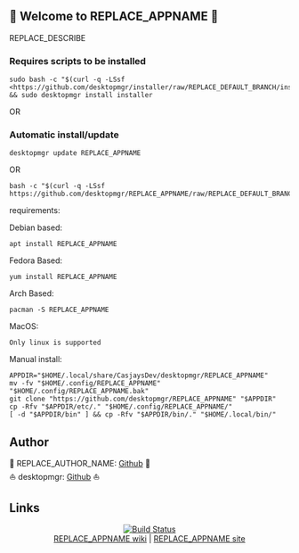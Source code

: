 ## 👋 Welcome to REPLACE_APPNAME 🚀

REPLACE_DESCRIBE  
  
  
### Requires scripts to be installed

```shell
sudo bash -c "$(curl -q -LSsf <https://github.com/desktopmgr/installer/raw/REPLACE_DEFAULT_BRANCH/install.sh>)" && sudo desktopmgr install installer
```

OR

### Automatic install/update  

```shell
desktopmgr update REPLACE_APPNAME
```

OR

```shell
bash -c "$(curl -q -LSsf https://github.com/desktopmgr/REPLACE_APPNAME/raw/REPLACE_DEFAULT_BRANCH/install.sh)"
```
  
requirements:
  
Debian based:

```shell
apt install REPLACE_APPNAME
```  

Fedora Based:

```shell
yum install REPLACE_APPNAME
```  

Arch Based:

```shell
pacman -S REPLACE_APPNAME
```  

MacOS:  

```text
Only linux is supported
```
  
Manual install:  

```shell
APPDIR="$HOME/.local/share/CasjaysDev/desktopmgr/REPLACE_APPNAME"
mv -fv "$HOME/.config/REPLACE_APPNAME" "$HOME/.config/REPLACE_APPNAME.bak"
git clone "https://github.com/desktopmgr/REPLACE_APPNAME" "$APPDIR"
cp -Rfv "$APPDIR/etc/." "$HOME/.config/REPLACE_APPNAME/"
[ -d "$APPDIR/bin" ] && cp -Rfv "$APPDIR/bin/." "$HOME/.local/bin/"
```

## Author

🤖 REPLACE_AUTHOR_NAME: [Github](https://github.com/REPLACE_AUTHOR_NAME) 🤖  
⛵ desktopmgr: [Github](https://github.com/desktopmgr) ⛵  
  
## Links

<p align=center>
   <a href="https://travis-ci.com/github/desktopmgr/REPLACE_APPNAME" target="_blank" rel="noopener noreferrer">
     <img src="https://travis-ci.com/desktopmgr/REPLACE_APPNAME.svg?branch=master" alt="Build Status"></a><br />
  <a href="https://wiki.archlinux.org/index.php/REPLACE_APPNAME" target="_blank" rel="noopener noreferrer">REPLACE_APPNAME wiki</a>  |  
  <a href="REPLACE_APPNAME" target="_blank" rel="noopener noreferrer">REPLACE_APPNAME site</a>
</p>  
